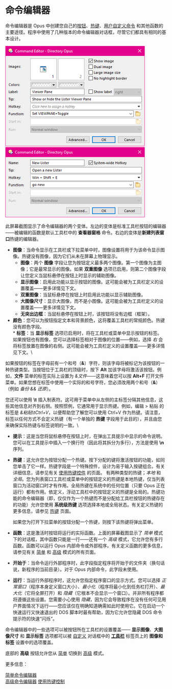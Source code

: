 # 命令编辑器

命令编辑器是 Opus 中创建您自己的[按钮]()、[热键](../the_customize_dialog/keys.zh.md)、[用户自定义命令](/Manual/customize/creating_your_own_buttons/user-defined_commands.zh.md) 和其他函数的主要途径。程序中使用了几种版本的命令编辑器对话框，尽管它们都具有相同的基本设计。

![](/Manual/images/media/command_editor_1.png)   ![](/Manual/images/media/command_editor_2.png)

此屏幕截图显示了命令编辑器的两个变体。左边的变体是标准工具栏按钮的编辑器——被编辑的函数是默认工具栏中的 **查看器窗格** 命令。右边的变体是**新建列表窗口**热键的编辑器。

- **图像**：当命令显示在工具栏或下拉菜单中时，图像设置将用于为该命令显示图像。热键没有图像，因为它们从未在屏幕上物理显示。         
  - **图像**：两个 **图像** 字段让您为按钮定义最多两个图像。第一个图像为主图像；它是最常显示的图像。如果 **双重图像** 选项已启用，则第二个图像字段让您定义当鼠标悬停在按钮上时显示的辅助图像。
  - **显示图像**：启用此功能以显示按钮的图像。这可能会被为工具栏定义的设置覆盖——更多详情见下文。
  - **双重图像**：当鼠标悬停在按钮上时启用此功能以显示辅助图像。
  - **大图像尺寸**：显示大图像，而不是小图像。这可能会被为工具栏定义的设置覆盖——更多详情见下文。
  - **无突出边框**：当鼠标悬停在按钮上时，该按钮将没有边框（框架）。
- **颜色**：您可以为按钮指定文本和背景颜色，这将覆盖工具栏的常规颜色。热键没有颜色字段。  
  \* **标签**：当 **显示标签** 选项已启用时，将在工具栏或菜单中显示按钮的标签。如果按钮也有图像，您可以选择标签相对于图像的位置——例如，选择 *右* 会将标签放置在图像的右侧。这可能会被为工具栏定义的设置覆盖——更多详情见下文。\

如果按钮的标签在字母前有一个和号（**&**）字符，则该字母将被标记为该按钮的一种热键类型。当按钮位于工具栏的顶级时，按下 **Alt** 加该字母将激活该按钮。例如，**文件** 菜单的标签实际上设置为 *&文件*——这意味着您可以按 **Alt+F** 打开文件菜单。如果您想在标签中使用一个实际的和号字符，您必须改用两个和号（**&**）（例如 *备份 && 还原*）。

您还可以使用 **\t** 插入制表符。这可用于菜单中从左侧的主标签分隔其他信息，这些其他信息对齐到右侧。按照惯例，它通常用于显示热键。例如，编辑 > 粘贴 的标签是 *&粘贴\tCtrl+V*，以便帮助您了解您可以使用 Ctrl+V 作为热键。请注意，标签以任何方式不会定义热键（有一个单独的 **热键** 字段用于此目的），并且由您来确保实际热键与标签说明的一致。\

- **提示**：这是当您将鼠标悬停在按钮上时，在弹出工具提示中显示的命令说明。您可以在工具提示中插入一个换行符（因此将其拆分为多行），方法是使用 **\n** 序列。
- **热键**：这允许您为按钮分配一个热键。按下分配的键将激活按钮的功能，如同您单击了它一样。热键字段是一个特殊控件，设计为易于输入按键组合。有关详细信息，请参见有关 [使用热键控件](/Manual/customize/creating_your_own_buttons/command_editor/using_the_hotkey_control.zh.md) 的页面。 
  有两种类型的热键；*本地* 和 *全局*。您为列表窗口工具栏或菜单中的按钮定义的热键是本地热键，仅当列表窗口为活动窗口时才有作用。全局热键在系统中的任何位置（只要 Opus 正在运行）都有作用。依定义，浮动工具栏中的按钮定义的热键是全局的。热键功能的命令编辑器（即，仅仅作为一个热键而不是分配给工具栏按钮的热键存在的功能）允许您使用 **系统级热键** 选项选择本地或全局状态。有关定义热键的更多信息，请参见 [热键](../the_customize_dialog/keys.zh.md) 页面。

  如果您为打开下拉菜单的按钮分配一个热键，则按下该热键将弹出菜单。

- **函数**：这是激活时按钮将运行的实际函数。上面的屏幕截图显示了 *简单* 模式下的对话框，其中函数只能是一行——还有一个 *高级* 模式，它允许您有多行函数。函数可以运行 Opus 内部命令或外部程序。有关定义函数的更多信息，请参见有关 [简单](/Manual/customize/creating_your_own_buttons/command_editor/simple_command_editor.zh.md) 和 [高级](/Manual/customize/creating_your_own_buttons/command_editor/advanced_command_editor.zh.md) 模式的所有页面。
- **开始于**：当命令运行外部程序时，此字段指定程序将开始于的文件夹（换句话说，新程序的当前目录）。对于 Opus 内部命令，此字段未使用。
- **运行**：当运行外部程序时，这允许您指定程序窗口的显示方式。您可以选择 *正常窗口*（程序本身定义窗口大小）、*最小化*（程序将最小化到任务栏打开）、*最大化*（它将全屏打开）和 *隐藏*（它根本不会显示一个窗口）。并非所有程序都将遵循这些设置。您需要小心使用 *隐藏*，因为它会导致程序在没有任何可见用户界面情况下运行——您应该仅在明确知道确需如此时使用它。它在启动一个快速运行又快速退出的 DOS 脚本时最有帮助，因为它允许您隐藏 DOS 命令提示符的快速“闪烁”。

命令编辑器中的一些选项可以被按钮所在工具栏的设置覆盖—— **显示图像**、**大图像尺寸** 和 **显示标签** 选项都可以被 [自定义](/Manual/customize/README.zh.md) 对话框中的 **[工具栏](../the_customize_dialog/toolbars.zh.md)** 标签页上的 **图像和标签** 设置中的选项覆盖。

底部的 **高级** 按钮允许您从 [简单](/Manual/customize/creating_your_own_buttons/command_editor/simple_command_editor.zh.md) 切换到 [高级](/Manual/customize/creating_your_own_buttons/command_editor/advanced_command_editor.zh.md) 模式。

更多信息：

[简单命令编辑器](/Manual/customize/creating_your_own_buttons/command_editor/simple_command_editor.zh.md)  
[高级命令编辑器](/Manual/customize/creating_your_own_buttons/command_editor/advanced_command_editor.zh.md)
[使用热键控制](/Manual/customize/creating_your_own_buttons/command_editor/using_the_hotkey_control.zh.md)